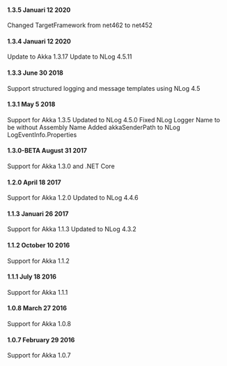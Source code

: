 #### 1.3.5 Januari 12 2020 ####

Changed TargetFramework from net462 to net452

#### 1.3.4 Januari 12 2020 ####

Update to Akka 1.3.17
Update to NLog 4.5.11

#### 1.3.3 June 30 2018 ####

Support structured logging and message templates using NLog 4.5

#### 1.3.1 May 5 2018 ####

Support for Akka 1.3.5
Updated to NLog 4.5.0
Fixed NLog Logger Name to be without Assembly Name
Added akkaSenderPath to NLog LogEventInfo.Properties

#### 1.3.0-BETA August 31 2017 ####

Support for Akka 1.3.0 and .NET Core

#### 1.2.0 April 18 2017 ####

Support for Akka 1.2.0
Updated to NLog 4.4.6

#### 1.1.3 Januari 26 2017 ####

Support for Akka 1.1.3
Updated to NLog 4.3.2

#### 1.1.2 October 10 2016 ####

Support for Akka 1.1.2

#### 1.1.1 July 18 2016 ####

Support for Akka 1.1.1

#### 1.0.8 March 27 2016 ####

Support for Akka 1.0.8

#### 1.0.7 February 29 2016 ####

Support for Akka 1.0.7

